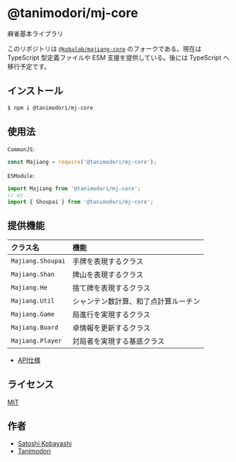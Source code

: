 # @tanimodori/mj-core

麻雀基本ライブラリ

このリポジトリは [`@kobalab/majiang-core`](https://github.com/kobalab/majiang-core) のフォークである。現在は TypeScript 型定義ファイルや ESM 支援を提供している。後には TypeScript へ移行予定です。

## インストール

```sh
$ npm i @tanimodori/mj-core
```

## 使用法

`CommonJS`:

```javascript
const Majiang = require('@tanimodori/mj-core');
```

`ESModule`:

```javascript
import Majiang from '@tanimodori/mj-core';
// or
import { Shoupai } from '@tanimodori/mj-core';
```

## 提供機能

| クラス名            | 機能                                 |
|:--------------------|:-------------------------------------|
| ``Majiang.Shoupai`` | 手牌を表現するクラス                 |
| ``Majiang.Shan``    | 牌山を表現するクラス                 |
| ``Majiang.He``      | 捨て牌を表現するクラス               |
| ``Majiang.Util``    | シャンテン数計算、和了点計算ルーチン |
| ``Majiang.Game``    | 局進行を実現するクラス               |
| ``Majiang.Board``   | 卓情報を更新するクラス       |
| ``Majiang.Player``  | 対局者を実現する基底クラス           |

- [API仕様](https://github.com/Tanimodori/mj-core/wiki)

## ライセンス

[MIT](https://github.com/Tanimodori/mj-core/blob/master/LICENSE)

## 作者

- [Satoshi Kobayashi](https://github.com/kobalab)
- [Tanimodori](https://github.com/Tanimodori)
